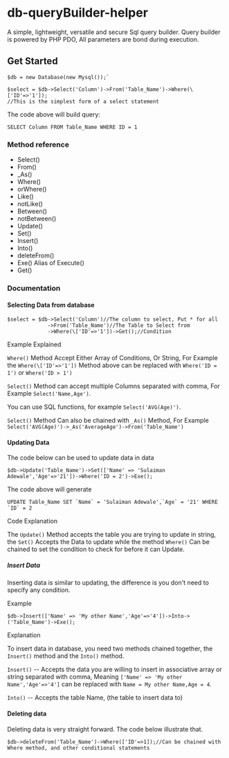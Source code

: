 # db-queryBuilder-helper

A simple, lightweight, versatile and secure Sql query builder.
Query builder is powered by PHP PDO, All parameters are bond during execution. 

## Get Started

```
$db = new Database(new Mysql());`

$select = $db->Select('Column')->From('Table_Name')->Where(\['ID'=>'1']);
//This is the simplest form of a select statement
```

The code above will build query:
```
SELECT Column FROM Table_Name WHERE ID = 1
```
### Method reference

* Select()
* From()
* _As()
* Where()
* orWhere()
* Like()
* notLike()
* Between()
* notBetween()
* Update()
* Set()
* Insert()
* Into()
* deleteFrom()
* Exe() Alias of Execute()
* Get() 

### Documentation

#### Selecting Data from database
```
$select = $db->Select('Column')//The column to select, Put * for all
             ->From('Table_Name')//The Table to Select from
             ->Where(\['ID'=>'1'])->Get();//Condition
```
Example Explained

`Where()` Method Accept Either Array of Conditions, Or String, For Example the `Where(\['ID'=>'1'])` Method above can be replaced with `Where('ID = 1')` or `Where('ID > 1')`


`Select()` Method can accept multiple Columns separated with comma, For Example `Select('Name,Age')`.
 
 You can use SQL functions, for example `Select('AVG(Age)')`.
 
 `Select()` Method Can also be chained with `_As()` Method, For Example `Select('AVG(Age)')->_As('AverageAge')->From('Table_Name')`


#### Updating Data

The code below can be used to update data in data
```
$db->Update('Table_Name')->Set(['Name' => 'Sulaiman Adewale','Age'=>'21'])->Where('ID = 2')->Exe();
```
The code above will generate
```
UPDATE Table_Name SET `Name` = 'Sulaiman Adewale',`Age` = '21' WHERE `ID` = 2
```
Code Explanation

The `Update()` Method accepts the table you are trying to update in string, the `Set()` Accepts the Data to update while the method `Where()` Can be chained to set the condition to check for before it can Update.

##### Insert Data

Inserting data is similar to updating, the difference is you don't need to specify any condition.

Example
```
$db->Insert(['Name' => 'My other Name','Age'=>'4'])->Into->('Table_Name')->Exe();
```

Explanation

To insert data in database, you need two methods chained together, the `Insert()` method and the `Into()` method.

`Insert()` -- Accepts the data you are willing to insert in associative array or string separated with comma, Meaning `['Name' => 'My other Name','Age'=>'4']` can be replaced with `Name = My other Name,Age = 4`.

`Into()` -- Accepts the table Name, (the table to insert data to)

#### Deleting data

Deleting data is very straight forward. The code below illustrate that.

```
$db->deleteFrom('Table_Name')->Where(['ID'=>1]);//Can be chained with Where method, and other conditional statements
```

